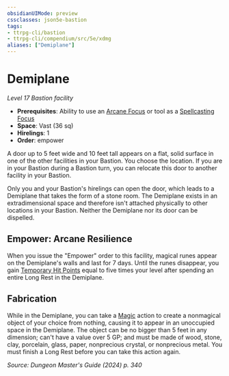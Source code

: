 ```yaml
---
obsidianUIMode: preview
cssclasses: json5e-bastion
tags:
- ttrpg-cli/bastion
- ttrpg-cli/compendium/src/5e/xdmg
aliases: ["Demiplane"]
---
```

# Demiplane
*Level 17 Bastion facility*  

- **Prerequisites**: Ability to use an [Arcane Focus](3-Compendium/items/arcane-focus-xphb.md) or tool as a [Spellcasting Focus](3-Compendium/rules/variant-rules/spellcasting-focus-xphb.md)
- **Space**: Vast (36 sq)
- **Hirelings**: 1
- **Order**: empower

A door up to 5 feet wide and 10 feet tall appears on a flat, solid surface in one of the other facilities in your Bastion. You choose the location. If you are in your Bastion during a Bastion turn, you can relocate this door to another facility in your Bastion.

Only you and your Bastion's hirelings can open the door, which leads to a Demiplane that takes the form of a stone room. The Demiplane exists in an extradimensional space and therefore isn't attached physically to other locations in your Bastion. Neither the Demiplane nor its door can be dispelled.

## Empower: Arcane Resilience

When you issue the "Empower" order to this facility, magical runes appear on the Demiplane's walls and last for 7 days. Until the runes disappear, you gain [Temporary Hit Points](3-Compendium/rules/variant-rules/temporary-hit-points-xphb.md) equal to five times your level after spending an entire Long Rest in the Demiplane.

## Fabrication

While in the Demiplane, you can take a [Magic](3-Compendium/rules/actions.md#Magic) action to create a nonmagical object of your choice from nothing, causing it to appear in an unoccupied space in the Demiplane. The object can be no bigger than 5 feet in any dimension; can't have a value over 5 GP; and must be made of wood, stone, clay, porcelain, glass, paper, nonprecious crystal, or nonprecious metal. You must finish a Long Rest before you can take this action again.

*Source: Dungeon Master's Guide (2024) p. 340*